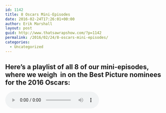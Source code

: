 ```yaml
---
id: 1142
title: 8 Oscars Mini-Episodes
date: 2016-02-24T17:26:01+00:00
author: Erik Marshall
layout: post
guid: http://www.thatsawrapshow.com/?p=1142
permalink: /2016/02/24/8-oscars-mini-episodes/
categories:
  - Uncategorized
---
```

## Here&#8217;s a playlist of all 8 of our mini-episodes, where we weigh  in on the Best Picture nominees for the 2016 Oscars:

<!--[if lt IE 9]><![endif]-->

<div class="wp-playlist wp-audio-playlist wp-playlist-light">
  <div class="wp-playlist-current-item">
  </div><audio controls="controls" preload="none" width="452"></audio> 
  
  <div class="wp-playlist-next">
  </div>
  
  <div class="wp-playlist-prev">
  </div>
  
  <noscript>
    <ol>
    </ol>
  </noscript>
</div>